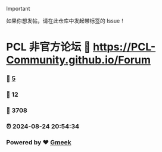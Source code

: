 > [!IMPORTANT]
> 如果你想发帖，请在此仓库中发起带标签的 Issue！
# PCL 非官方论坛 :link: https://PCL-Community.github.io/Forum 
### :page_facing_up: [5](https://PCL-Community.github.io/Forum/tag.html) 
### :speech_balloon: 12 
### :hibiscus: 3708 
### :alarm_clock: 2024-08-24 20:54:34 
### Powered by :heart: [Gmeek](https://github.com/Meekdai/Gmeek)

